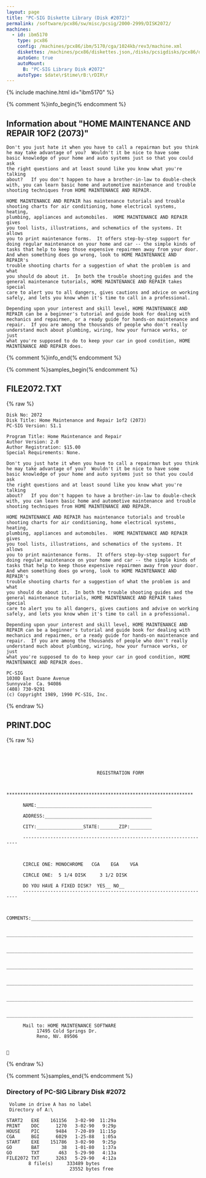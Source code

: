 ```yaml
---
layout: page
title: "PC-SIG Diskette Library (Disk #2072)"
permalink: /software/pcx86/sw/misc/pcsig/2000-2999/DISK2072/
machines:
  - id: ibm5170
    type: pcx86
    config: /machines/pcx86/ibm/5170/cga/1024kb/rev3/machine.xml
    diskettes: /machines/pcx86/diskettes.json,/disks/pcsigdisks/pcx86/diskettes.json
    autoGen: true
    autoMount:
      B: "PC-SIG Library Disk #2072"
    autoType: $date\r$time\rB:\rDIR\r
---
```


{% include machine.html id="ibm5170" %}

{% comment %}info_begin{% endcomment %}

## Information about "HOME MAINTENANCE AND REPAIR 1OF2 (2073)"

    Don't you just hate it when you have to call a repairman but you think
    he may take advantage of you?  Wouldn't it be nice to have some
    basic knowledge of your home and auto systems just so that you could ask
    the right questions and at least sound like you know what you're talking
    about?   If you don't happen to have a brother-in-law to double-check
    with, you can learn basic home and automotive maintenance and trouble
    shooting techniques from HOME MAINTENANCE AND REPAIR.
    
    HOME MAINTENANCE AND REPAIR has maintenance tutorials and trouble
    shooting charts for air conditioning, home electrical systems, heating,
    plumbing, appliances and automobiles.  HOME MAINTENANCE AND REPAIR gives
    you tool lists, illustrations, and schematics of the systems. It allows
    you to print maintenance forms.  It offers step-by-step support for
    doing regular maintenance on your home and car -- the simple kinds of
    tasks that help to keep those expensive repairmen away from your door.
    And when something does go wrong, look to HOME MAINTENANCE AND REPAIR's
    trouble shooting charts for a suggestion of what the problem is and what
    you should do about it.  In both the trouble shooting guides and the
    general maintenance tutorials, HOME MAINTENANCE AND REPAIR takes special
    care to alert you to all dangers, gives cautions and advice on working
    safely, and lets you know when it's time to call in a professional.
    
    Depending upon your interest and skill level, HOME MAINTENANCE AND
    REPAIR can be a beginner's tutorial and guide book for dealing with
    mechanics and repairmen, or a ready guide for hands-on maintenance and
    repair.  If you are among the thousands of people who don't really
    understand much about plumbing, wiring, how your furnace works, or just
    what you're supposed to do to keep your car in good condition, HOME
    MAINTENANCE AND REPAIR does.
{% comment %}info_end{% endcomment %}

{% comment %}samples_begin{% endcomment %}

## FILE2072.TXT

{% raw %}
```
Disk No: 2072                                                           
Disk Title: Home Maintenance and Repair 1of2 (2073)                     
PC-SIG Version: S1.1                                                    
                                                                        
Program Title: Home Maintenance and Repair                              
Author Version: 2.0                                                     
Author Registration: $15.00                                             
Special Requirements: None.                                             
                                                                        
Don't you just hate it when you have to call a repairman but you think  
he may take advantage of you?  Wouldn't it be nice to have some         
basic knowledge of your home and auto systems just so that you could ask
the right questions and at least sound like you know what you're talking
about?   If you don't happen to have a brother-in-law to double-check   
with, you can learn basic home and automotive maintenance and trouble   
shooting techniques from HOME MAINTENANCE AND REPAIR.                   
                                                                        
HOME MAINTENANCE AND REPAIR has maintenance tutorials and trouble       
shooting charts for air conditioning, home electrical systems, heating, 
plumbing, appliances and automobiles.  HOME MAINTENANCE AND REPAIR gives
you tool lists, illustrations, and schematics of the systems. It allows 
you to print maintenance forms.  It offers step-by-step support for     
doing regular maintenance on your home and car -- the simple kinds of   
tasks that help to keep those expensive repairmen away from your door.  
And when something does go wrong, look to HOME MAINTENANCE AND REPAIR's 
trouble shooting charts for a suggestion of what the problem is and what
you should do about it.  In both the trouble shooting guides and the    
general maintenance tutorials, HOME MAINTENANCE AND REPAIR takes special
care to alert you to all dangers, gives cautions and advive on working  
safely, and lets you know when it's time to call in a professional.     
                                                                        
Depending upon your interest and skill level, HOME MAINTENANCE AND      
REPAIR can be a beginner's tutorial and guide book for dealing with     
mechanics and repairmen, or a ready guide for hands-on maintenance and  
repair.  If you are among the thousands of people who don't really      
understand much about plumbing, wiring, how your furnace works, or just 
what you're supposed to do to keep your car in good condition, HOME     
MAINTENANCE AND REPAIR does.                                            
                                                                        
PC-SIG                                                                  
1030D East Duane Avenue                                                 
Sunnyvale  Ca. 94086                                                    
(408) 730-9291                                                          
(c) Copyright 1989, 1990 PC-SIG, Inc.                                         
```
{% endraw %}

## PRINT.DOC

{% raw %}
```




                                 REGISTRATION FORM


      ********************************************************************

      NAME:__________________________________________

      ADDRESS:_______________________________________

      CITY:_________________STATE:_______ZIP:________

      --------------------------------------------------------------------



      CIRCLE ONE: MONOCHROME   CGA    EGA    VGA

      CIRCLE ONE:  5 1/4 DISK     3 1/2 DISK

      DO YOU HAVE A FIXED DISK?  YES__ NO__
      --------------------------------------------------------------------


      COMMENTS:___________________________________________________________

      ____________________________________________________________________

      ____________________________________________________________________

      ____________________________________________________________________

      ____________________________________________________________________

      ____________________________________________________________________

      ____________________________________________________________________

      Mail to: HOME MAINTENANCE SOFTWARE
	       17495 Cold Springs Dr.
	       Reno, NV. 89506



```
{% endraw %}

{% comment %}samples_end{% endcomment %}

### Directory of PC-SIG Library Disk #2072

     Volume in drive A has no label
     Directory of A:\

    START2   EXE    161156   3-02-90  11:29a
    PRINT    DOC      1270   3-02-90   9:29p
    HOUSE    PIC      9484   7-20-89  11:15p
    CGA      BGI      6029   1-25-88   1:05a
    START    EXE    151786   3-02-90   9:25p
    GO       BAT        38   1-01-80   1:37a
    GO       TXT       463   5-29-90   4:13a
    FILE2072 TXT      3263   5-29-90   4:12a
            8 file(s)     333489 bytes
                           23552 bytes free
